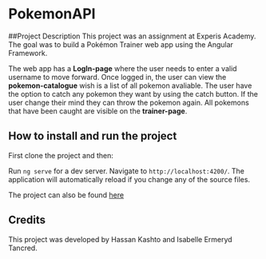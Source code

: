# PokemonAPI

##Project Description 
This project was an assignment at Experis Academy. The goal was to build a Pokémon Trainer web app using the Angular Framework. 

The web app has a **LogIn-page** where the user needs to enter a valid username to move forward. Once logged in, the user can view the **pokemon-catalogue** wish is a list of all pokemon avaliable. The user have the option to catch any pokemon they want by using the catch button. If the user change their mind they can throw the pokemon again. All pokemons that have been caught are visible on the **trainer-page**. 
 
## How to install and run the project

First clone the project and then:

Run `ng serve` for a dev server. Navigate to `http://localhost:4200/`. The application will automatically reload if you change any of the source files.

The project can also be found [here](https://ng-pokemon-api.vercel.app/)

## Credits 
This project was developed by Hassan Kashto and Isabelle Ermeryd Tancred.


